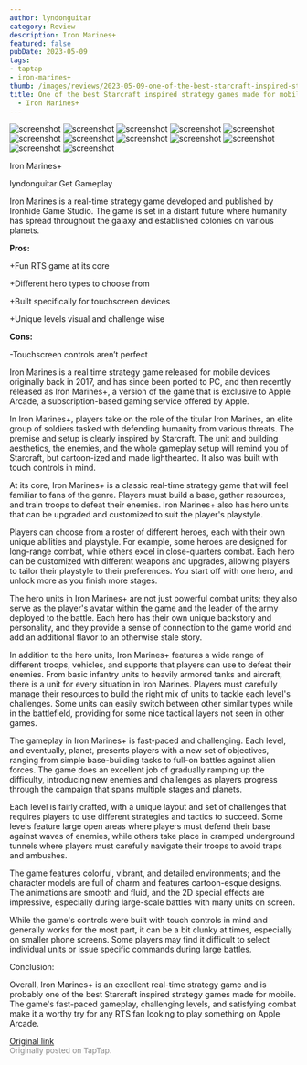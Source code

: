 ```yaml
---
author: lyndonguitar
category: Review
description: Iron Marines+
featured: false
pubDate: 2023-05-09
tags:
- taptap
- iron-marines+
thumb: /images/reviews/2023-05-09-one-of-the-best-starcraft-inspired-strategy-games-made-for-mobile--full-review---iron-mar-0.avif
title: One of the best Starcraft inspired strategy games made for mobile | Full Review
  - Iron Marines+
---
```


<div class="gallery">
  <img src="/images/reviews/2023-05-09-one-of-the-best-starcraft-inspired-strategy-games-made-for-mobile--full-review---iron-mar-0.avif" alt="screenshot" />
  <img src="/images/reviews/2023-05-09-one-of-the-best-starcraft-inspired-strategy-games-made-for-mobile--full-review---iron-mar-1.avif" alt="screenshot" />
  <img src="/images/reviews/2023-05-09-one-of-the-best-starcraft-inspired-strategy-games-made-for-mobile--full-review---iron-mar-2.avif" alt="screenshot" />
  <img src="/images/reviews/2023-05-09-one-of-the-best-starcraft-inspired-strategy-games-made-for-mobile--full-review---iron-mar-3.avif" alt="screenshot" />
  <img src="/images/reviews/2023-05-09-one-of-the-best-starcraft-inspired-strategy-games-made-for-mobile--full-review---iron-mar-4.avif" alt="screenshot" />
  <img src="/images/reviews/2023-05-09-one-of-the-best-starcraft-inspired-strategy-games-made-for-mobile--full-review---iron-mar-5.avif" alt="screenshot" />
  <img src="/images/reviews/2023-05-09-one-of-the-best-starcraft-inspired-strategy-games-made-for-mobile--full-review---iron-mar-6.avif" alt="screenshot" />
  <img src="/images/reviews/2023-05-09-one-of-the-best-starcraft-inspired-strategy-games-made-for-mobile--full-review---iron-mar-7.avif" alt="screenshot" />
  <img src="/images/reviews/2023-05-09-one-of-the-best-starcraft-inspired-strategy-games-made-for-mobile--full-review---iron-mar-8.avif" alt="screenshot" />
  <img src="/images/reviews/2023-05-09-one-of-the-best-starcraft-inspired-strategy-games-made-for-mobile--full-review---iron-mar-9.avif" alt="screenshot" />
  <img src="/images/reviews/2023-05-09-one-of-the-best-starcraft-inspired-strategy-games-made-for-mobile--full-review---iron-mar-10.avif" alt="screenshot" />
  <img src="/images/reviews/2023-05-09-one-of-the-best-starcraft-inspired-strategy-games-made-for-mobile--full-review---iron-mar-11.avif" alt="screenshot" />
</div>

Iron Marines+

lyndonguitar
Get
Gameplay

Iron Marines is a real-time strategy game developed and published by Ironhide Game Studio. The game is set in a distant future where humanity has spread throughout the galaxy and established colonies on various planets.


**Pros:**


+Fun RTS game at its core

+Different hero types to choose from

+Built specifically for touchscreen devices

+Unique levels visual and challenge wise


**Cons:**


-Touchscreen controls aren’t perfect

Iron Marines is a real time strategy game released for mobile devices originally back in 2017, and has since been ported to PC, and then recently released as Iron Marines+, a version of the game that is exclusive to Apple Arcade, a subscription-based gaming service offered by Apple.

In Iron Marines+, players take on the role of the titular Iron Marines, an elite group of soldiers tasked with defending humanity from various threats. The premise and setup is clearly inspired by Starcraft. The unit and building aesthetics, the enemies, and the whole gameplay setup will remind you of Starcraft, but cartoon-ized and made lighthearted. It also was built with touch controls in mind.

At its core, Iron Marines+ is a classic real-time strategy game that will feel familiar to fans of the genre. Players must build a base, gather resources, and train troops to defeat their enemies. Iron Marines+ also has hero units that can be upgraded and customized to suit the player's playstyle.

Players can choose from a roster of different heroes, each with their own unique abilities and playstyle. For example, some heroes are designed for long-range combat, while others excel in close-quarters combat. Each hero can be customized with different weapons and upgrades, allowing players to tailor their playstyle to their preferences. You start off with one hero, and unlock more as you finish more stages.

The hero units in Iron Marines+ are not just powerful combat units; they also serve as the player's avatar within the game and the leader of the army deployed to the battle. Each hero has their own unique backstory and personality, and they provide a sense of connection to the game world and add an additional flavor to an otherwise stale story.

In addition to the hero units, Iron Marines+ features a wide range of different troops, vehicles, and supports that players can use to defeat their enemies. From basic infantry units to heavily armored tanks and aircraft, there is a unit for every situation in Iron Marines. Players must carefully manage their resources to build the right mix of units to tackle each level's challenges. Some units can easily switch between other similar types while in the battlefield, providing for some nice tactical layers not seen in other games.

The gameplay in Iron Marines+ is fast-paced and challenging. Each level, and eventually, planet, presents players with a new set of objectives, ranging from simple base-building tasks to full-on battles against alien forces. The game does an excellent job of gradually ramping up the difficulty, introducing new enemies and challenges as players progress through the campaign that spans multiple stages and planets.

Each level is fairly crafted, with a unique layout and set of challenges that requires players to use different strategies and tactics to succeed. Some levels feature large open areas where players must defend their base against waves of enemies, while others take place in cramped underground tunnels where players must carefully navigate their troops to avoid traps and ambushes.

The game features colorful, vibrant, and detailed environments; and the character models are full of charm and features cartoon-esque designs. The animations are smooth and fluid, and the 2D special effects are impressive, especially during large-scale battles with many units on screen.

While the game's controls were built with touch controls in mind and generally works for the most part, it can be a bit clunky at times, especially on smaller phone screens. Some players may find it difficult to select individual units or issue specific commands during large battles.

Conclusion:

Overall, Iron Marines+ is an excellent real-time strategy game and is probably one of the best Starcraft inspired strategy games made for mobile. The game's fast-paced gameplay, challenging levels, and satisfying combat make it a worthy try for any RTS fan looking to play something on Apple Arcade.

[Original link](https://www.taptap.io/post/5379579)<br><span style="font-size: 0.95em; color: #888;">Originally posted on TapTap.</span>